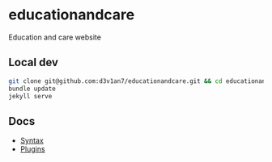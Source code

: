 # educationandcare
Education and care website

## Local dev
```sh
git clone git@github.com:d3v1an7/educationandcare.git && cd educationandcare
bundle update
jekyll serve
```

## Docs
- [Syntax](https://github.com/Shopify/liquid/wiki/Liquid-for-Designers)
- [Plugins](https://github.com/github/pages-gem)
